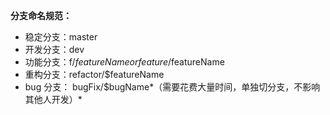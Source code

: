 **分支命名规范：**
- 稳定分支：master
- 开发分支：dev
- 功能分支：f/$featureName or feature/$featureName
- 重构分支：refactor/$featureName
- bug 分支： bugFix/$bugName*（需要花费大量时间，单独切分支，不影响其他人开发）*
